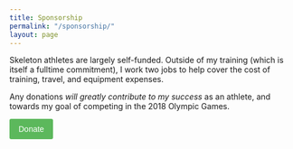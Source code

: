 ```yaml
---
title: Sponsorship
permalink: "/sponsorship/"
layout: page
---
```


Skeleton athletes are largely self-funded. Outside of my training (which is itself a fulltime commitment), I work two  jobs to help cover the cost of training, travel, and equipment expenses.

Any donations *will greatly contribute to my success* as an athlete, and towards my goal of competing in the 2018 Olympic Games.

<a href="https://donorbox.org/kyle-tress-morgan-tracey-2018" style="background-color:#5cb85c;color:#fff;text-decoration:none;font-family:Verdana,sans-serif;display:inline-block;font-size:14px;padding:10px 16px;border-radius:3px;">Donate</a>
